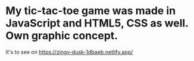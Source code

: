 # My tic-tac-toe game was made in JavaScript and HTML5, CSS as well. Own graphic concept.
It's to see on https://zingy-dusk-1dbaeb.netlify.app/ 
